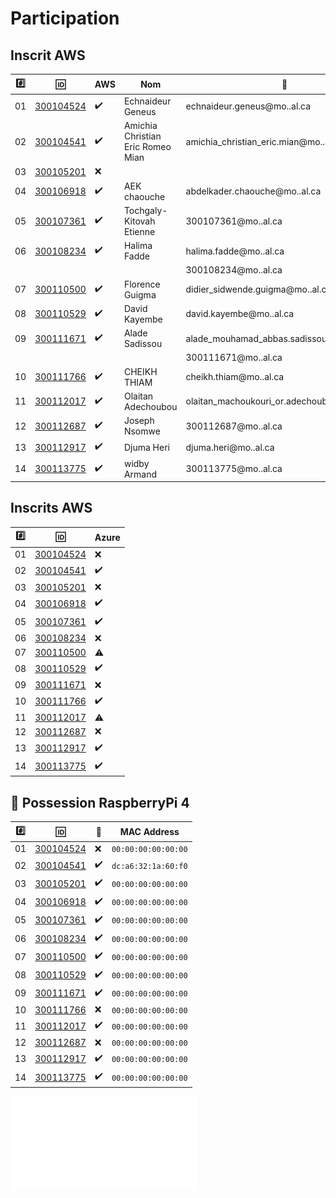 # Participation


## Inscrit AWS


|:hash:| :id:                   | AWS                | Nom                               | :email:        | Status           |
|------|------------------------|--------------------|-----------------------------------|----------------|------------------|
| 01   | [300104524](300104524) | :heavy_check_mark: | Echnaideur Geneus                 | echnaideur.geneus@mo..al.ca                 | Approved         |
| 02   | [300104541](300104541) | :heavy_check_mark: | Amichia Christian Eric Romeo Mian | amichia_christian_eric.mian@mo..al.ca       | Approved         |
| 03   | [300105201](300105201) | :x:                |                                   |                                                |                  |
| 04   | [300106918](300106918) | :heavy_check_mark: | AEK chaouche                      | abdelkader.chaouche@mo..al.ca               | Approved         |
| 05   | [300107361](300107361) | :heavy_check_mark: | Tochgaly-Kitovah Etienne          | 300107361@mo..al.ca                         | Approved         |
| 06   | [300108234](300108234) | :heavy_check_mark: | Halima Fadde                      | halima.fadde@mo..al.ca                      | Approved         |
|      |                        |                    |                                   | 300108234@mo..al.ca                         | Approved         |
| 07   | [300110500](300110500) | :heavy_check_mark: | Florence Guigma                   | didier_sidwende.guigma@mo..al.ca           | Approved         |        
| 08   | [300110529](300110529) | :heavy_check_mark: | David Kayembe                     | david.kayembe@mo..al.ca                     | Approved         |
| 09   | [300111671](300111671) | :heavy_check_mark: | Alade Sadissou                    | alade_mouhamad_abbas.sadissou@mo..al.ca     | Approved         |
|      |                        |                    |                                   | 300111671@mo..al.ca                         | Approved         |
| 10   | [300111766](300111766) | :heavy_check_mark: | CHEIKH THIAM                      | cheikh.thiam@mo..al.ca                     | Approved         |
| 11   | [300112017](300112017) | :heavy_check_mark: | Olaitan Adechoubou                | olaitan_machoukouri_or.adechoubou@mo..al.ca | Approved         |      
| 12   | [300112687](300112687) | :heavy_check_mark: | Joseph Nsomwe                     | 300112687@mo..al.ca                         | Approved         |
| 13   | [300112917](300112917) | :heavy_check_mark: | Djuma Heri                        | djuma.heri@mo..al.ca                        | Approved         |
| 14   | [300113775](300113775) | :heavy_check_mark: | widby Armand                      | 300113775@mo..al.ca                         | Approved         |

## Inscrits AWS 

|:hash:| :id:                   | Azure              |
|------|------------------------|--------------------|
| 01   | [300104524](300104524) | :x:                |
| 02   | [300104541](300104541) | :heavy_check_mark: |
| 03   | [300105201](300105201) | :x:                |
| 04   | [300106918](300106918) | :heavy_check_mark: |
| 05   | [300107361](300107361) | :heavy_check_mark: |
| 06   | [300108234](300108234) | :x:                |
| 07   | [300110500](300110500) | :warning:          |
| 08   | [300110529](300110529) | :heavy_check_mark: |
| 09   | [300111671](300111671) | :x:                |
| 10   | [300111766](300111766) | :heavy_check_mark: |
| 11   | [300112017](300112017) | :warning:          |
| 12   | [300112687](300112687) | :x:                |
| 13   | [300112917](300112917) | :heavy_check_mark: |
| 14   | [300113775](300113775) | :heavy_check_mark: |

## :strawberry: Possession RaspberryPi 4

|:hash:| :id:                   | :strawberry:       | MAC Address         |
|------|------------------------|--------------------|---------------------|
| 01   | [300104524](300104524) | :x:                | `00:00:00:00:00:00` |
| 02   | [300104541](300104541) | :heavy_check_mark: | `dc:a6:32:1a:60:f0` |
| 03   | [300105201](300105201) | :heavy_check_mark: | `00:00:00:00:00:00` |
| 04   | [300106918](300106918) | :heavy_check_mark: | `00:00:00:00:00:00` |
| 05   | [300107361](300107361) | :heavy_check_mark: | `00:00:00:00:00:00` |
| 06   | [300108234](300108234) | :heavy_check_mark: | `00:00:00:00:00:00` |
| 07   | [300110500](300110500) | :heavy_check_mark: | `00:00:00:00:00:00` |
| 08   | [300110529](300110529) | :heavy_check_mark: | `00:00:00:00:00:00` |
| 09   | [300111671](300111671) | :heavy_check_mark: | `00:00:00:00:00:00` |
| 10   | [300111766](300111766) | :x:                | `00:00:00:00:00:00` |
| 11   | [300112017](300112017) | :heavy_check_mark: | `00:00:00:00:00:00` |
| 12   | [300112687](300112687) | :x:                | `00:00:00:00:00:00` |
| 13   | [300112917](300112917) | :heavy_check_mark: | `00:00:00:00:00:00` |
| 14   | [300113775](300113775) | :heavy_check_mark: | `00:00:00:00:00:00` |

![image](19111413_20_59.pdf)
